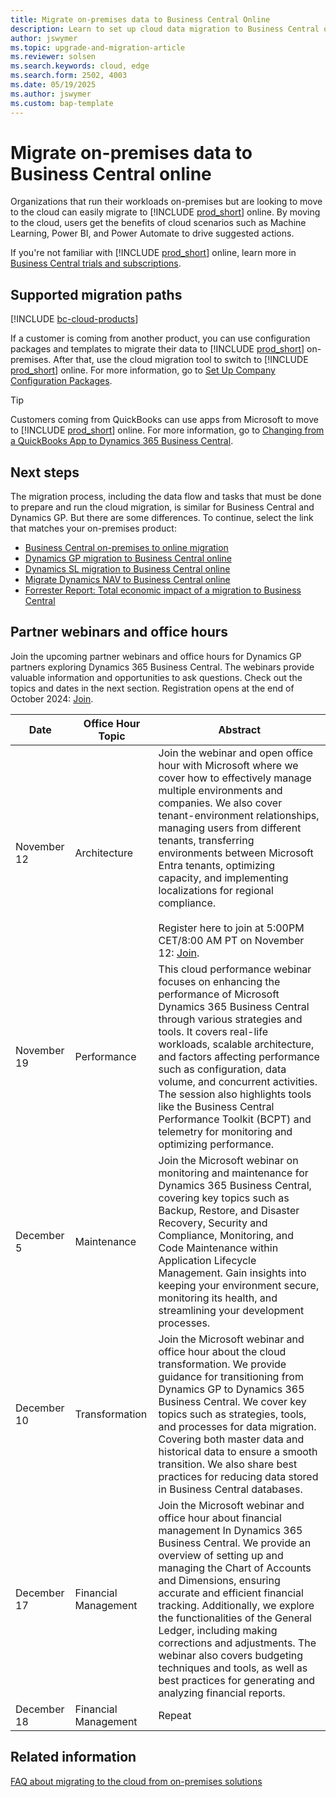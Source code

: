 ```yaml
---
title: Migrate on-premises data to Business Central Online
description: Learn to set up cloud data migration to Business Central online from supported Dynamics versions and Business Central on-premises, managed by Azure Data Factory.
author: jswymer
ms.topic: upgrade-and-migration-article
ms.reviewer: solsen
ms.search.keywords: cloud, edge
ms.search.form: 2502, 4003
ms.date: 05/19/2025
ms.author: jswymer
ms.custom: bap-template
---
```


# Migrate on-premises data to Business Central online

Organizations that run their workloads on-premises but are looking to move to the cloud can easily migrate to [!INCLUDE [prod_short](../developer/includes/prod_short.md)] online. By moving to the cloud, users get the benefits of cloud scenarios such as Machine Learning, Power BI, and Power Automate to drive suggested actions.  

If you're not familiar with [!INCLUDE [prod_short](../includes/prod_short.md)] online, learn more in [Business Central trials and subscriptions](/dynamics365/business-central/across-preview?toc=/dynamics365/business-central/dev-itpro/toc.json).

## Supported migration paths

[!INCLUDE [bc-cloud-products](../includes/bc-cloud-products.md)]

If a customer is coming from another product, you can use configuration packages and templates to migrate their data to [!INCLUDE [prod_short](../includes/prod_short.md)] on-premises. After that, use the cloud migration tool to switch to [!INCLUDE [prod_short](../includes/prod_short.md)] online. For more information, go to [Set Up Company Configuration Packages](set-up-standard-company-configuration-packages.md).  

> [!TIP]
> Customers coming from QuickBooks can use apps from Microsoft to move to [!INCLUDE [prod_short](../includes/prod_short.md)] online. For more information, go to [Changing from a QuickBooks App to Dynamics 365 Business Central](/dynamics365/business-central/across-quickbooks-to-business-edition).  

## Next steps

The migration process, including the data flow and tasks that must be done to prepare and run the cloud migration, is similar for Business Central and Dynamics GP. But there are some differences. To continue, select the link that matches your on-premises product:

- [Business Central on-premises to online migration](migrate-business-central-on-premises.md)
- [Dynamics GP migration to Business Central online](migrate-gp-overview.md)
- [Dynamics SL migration to Business Central online](migrate-sl-overview.md)
- [Migrate Dynamics NAV to Business Central online](../administration/migrate-nav.md)
- [Forrester Report: Total economic impact of a migration to Business Central](https://go.microsoft.com/fwlink/?linkid=2292320)


## Partner webinars and office hours

Join the upcoming partner webinars and office hours for Dynamics GP partners exploring Dynamics 365 Business Central. The webinars provide valuable information and opportunities to ask questions. Check out the topics and dates in the next section. Registration opens at the end of October 2024: [Join](https://aka.ms/GPtoBCOfficeHours).

| Date	| Office Hour Topic	| Abstract |
|-------|-------------------|----------|
|November 12 |	Architecture	| Join the webinar and open office hour with Microsoft where we cover how to effectively manage multiple environments and companies. We also cover tenant-environment relationships, managing users from different tenants, transferring environments between Microsoft Entra tenants, optimizing capacity, and implementing localizations for regional compliance. <br><br>Register here to join at 5:00PM CET/8:00 AM PT on November 12: [Join](https://msit.events.teams.microsoft.com/event/b663ee6f-20cb-471e-a443-05155aa7b02a@72f988bf-86f1-41af-91ab-2d7cd011db47).|
|November 19 |	Performance	| This cloud performance webinar focuses on enhancing the performance of Microsoft Dynamics 365 Business Central through various strategies and tools. It covers real-life workloads, scalable architecture, and factors affecting performance such as configuration, data volume, and concurrent activities. The session also highlights tools like the Business Central Performance Toolkit (BCPT) and telemetry for monitoring and optimizing performance.|
|December 5	| Maintenance |	Join the Microsoft webinar on monitoring and maintenance for Dynamics 365 Business Central, covering key topics such as Backup, Restore, and Disaster Recovery, Security and Compliance, Monitoring, and Code Maintenance within Application Lifecycle Management. Gain insights into keeping your environment secure, monitoring its health, and streamlining your development processes.|
|December 10 | Transformation |	Join the Microsoft webinar and office hour about the cloud transformation. We provide guidance for transitioning from Dynamics GP to Dynamics 365 Business Central. We cover key topics such as strategies, tools, and processes for data migration. Covering both master data and historical data to ensure a smooth transition. We also share best practices for reducing data stored in Business Central databases.|
|December 17 | Financial Management |	Join the Microsoft webinar and office hour about financial management In Dynamics 365 Business Central. We provide an overview of setting up and managing the Chart of Accounts and Dimensions, ensuring accurate and efficient financial tracking. Additionally, we explore the functionalities of the General Ledger, including making corrections and adjustments. The webinar also covers budgeting techniques and tools, as well as best practices for generating and analyzing financial reports.|
|December 18	|Financial Management |	Repeat |

## Related information

[FAQ about migrating to the cloud from on-premises solutions](faq-migrate-data.md)  
